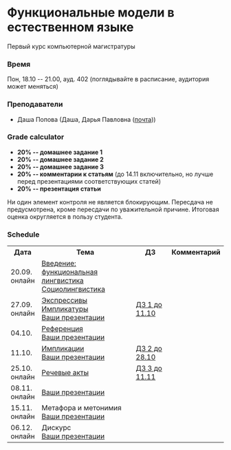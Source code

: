 # Функциональные модели в естественном языке

Первый курс компьютерной магистратуры 

### Время 

Пон, 18.10 -- 21.00, ауд. 402 (поглядывайте в расписание, аудитория может меняться)

### Преподаватели
* Даша Попова (Даша, Дарья Павловна ([почта](mailto:daschapopowa@gmail.com)))

### Grade calculator
* **20% -- домашнее задание 1** 
* **20% -- домашнее задание 2** 
* **20% -- домашнее задание 3** 
* **20% -- комментарии к статьям** (до 14.11 включительно, но лучше перед презентациями соответствующих статей)
* **20% -- презентация статьи** 

Ни один элемент контроля не является блокирующим. Пересдача не предусмотрена, кроме пересдачи по уважительной причине. Итоговая оценка округляется в пользу студента. 

### Schedule
<table>
  <tr>
    <th>Дата</th>
    <th>Тема</th>
    <th>ДЗ</th>
    <th>Комментарий</th>
  </tr>
   <tr>
    <td>20.09.<br>
     онлайн</td>
    <td><a href="https://github.com/dashapopova/FunctionalModelsCompLing/blob/main/20.09/%D0%A4%D0%9C_%D0%92%D0%B2%D0%B5%D0%B4%D0%B5%D0%BD%D0%B8%D0%B5.pptx.pdf">Введение: функциональная лингвистика</a><br>
    <a href="https://github.com/dashapopova/FunctionalModelsCompLing/blob/main/20.09/FM_Sociolinguistics.pptx.pdf">Социолингвистика</a></td>
    <td></td>
    <td>
    </td>
  </tr>
  <tr>
    <td>27.09.<br>
    онлайн</td>
    <td><a href="https://github.com/dashapopova/FunctionalModelsCompLing/blob/main/27.09/FMExpressives.pdf">Экспрессивы</a><br>
      <a href="https://github.com/dashapopova/FunctionalModelsCompLing/blob/main/27.09/FMEntPresImpl.pdf">Импликатуры</a><br>
       <a href="https://docs.google.com/spreadsheets/d/1VfBzz69WN_b--pg5azPW0VR6qyMI45R6HEpAGzYNk4I/edit?usp=sharing">Ваши презентации</a></td>
    <td><a href="https://github.com/dashapopova/FunctionalModelsCompLing/blob/main/HWs/hw1.md">ДЗ 1 до 11.10</a></td>
    <td>
    </td>
  </tr>
    <td>04.10.</td>
    <td><a href="https://github.com/dashapopova/FunctionalModelsCompLing/blob/main/04.10/%D0%A0%D0%B5%D1%84%D0%B5%D1%80%D0%B5%D0%BD%D1%86%D0%B8%D1%8F(1).pdf">Референция</a><br>
       <a href="https://docs.google.com/spreadsheets/d/1VfBzz69WN_b--pg5azPW0VR6qyMI45R6HEpAGzYNk4I/edit?usp=sharing">Ваши презентации</a>
    <td></td>
    <td></td>
   </tr>
    <tr>
    <td>11.10.</td>
    <td><a href="https://github.com/dashapopova/FunctionalModelsCompLing/blob/main/11.10/FM_Natural%20Language%20Inference.pdf">Импликации</a><br>
       <a href="https://docs.google.com/spreadsheets/d/1VfBzz69WN_b--pg5azPW0VR6qyMI45R6HEpAGzYNk4I/edit?usp=sharing">Ваши презентации</a></td>
    <td><a href="https://github.com/dashapopova/FunctionalModelsCompLing/blob/main/HWs/hw2.md">ДЗ 2 до 28.10</a></td>
    <td>
  </td>
  </tr>
    <tr>
    <td>25.10.<br>
  онлайн</td>
    <td><a href="https://github.com/dashapopova/FunctionalModelsCompLing/tree/main/25.10">Речевые акты</a>
  </td>
    <td><a href="https://github.com/dashapopova/FunctionalModelsCompLing/blob/main/HWs/HW3/HW3.md">ДЗ 3 до 11.11</a></td>
    <td></td>
  </tr>
    <tr>
    <td>08.11.<br>
  онлайн</td>
    <td>
    <a href="https://docs.google.com/spreadsheets/d/1VfBzz69WN_b--pg5azPW0VR6qyMI45R6HEpAGzYNk4I/edit?usp=sharing">Ваши презентации</a>
  </td>
  <td></td>
    <td></td>
  </tr>
    <tr>
    <td>15.11.<br>
  онлайн</td>
    <td>Метафора и метонимия<br>
       <a href="https://docs.google.com/spreadsheets/d/1VfBzz69WN_b--pg5azPW0VR6qyMI45R6HEpAGzYNk4I/edit?usp=sharing">Ваши презентации</a>
  </td>
    <td></td>
    <td></td>
  </tr>
  </tr>
    <tr>
    <td>06.12.<br>
  онлайн</td>
    <td>Дискурс<br>
       <a href="https://docs.google.com/spreadsheets/d/1VfBzz69WN_b--pg5azPW0VR6qyMI45R6HEpAGzYNk4I/edit?usp=sharing">Ваши презентации</a></td>
    <td></td>
    <td></td>
  </tr>
</table>
